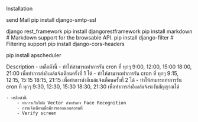 Installation

send Mail
pip install django-smtp-ssl

django rest_framework
pip install djangorestframework
pip install markdown       # Markdown support for the browsable API.
pip install django-filter  # Filtering support
pip install django-cors-headers 
<!-- pip install django-apscheduler -->
pip install apscheduler



Description
    - เหลือดังนี้
    - ทำให้สามารถทำการรัน cron ที่ ทุกๆ 9:00, 12:00, 15:00 18:00, 21:00 เพื่อทำการส่งอีเมล์แจ้งเตือนครั้งที่ 1 ได้
    - ทำให้สามารถทำการรัน cron ที่ ทุกๆ 9:15, 12:15, 15:15 18:15, 21:15 เพื่อทำการส่งอีเมล์แจ้งเตือนครั้งที่ 2 ได้
    - ทำให้สามารถทำการรัน cron ที่ ทุกๆ 9:30, 12:30, 15:30 18:30, 21:30 เพื่อทำการส่งอีเมล์แจ้งระงับสัญญาณได้

    - เหลือดังนี้
        - ทำการเก็บไฟล์ Vector สำหรับทำ Face Recognition
        - การแจ้งเตือนเมื่อมีการออกนอกสถานที่
        - Verify screen